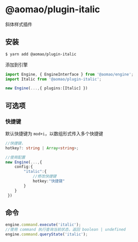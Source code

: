 # @aomao/plugin-italic

斜体样式插件

## 安装

```bash
$ yarn add @aomao/plugin-italic
```

添加到引擎

```ts
import Engine, { EngineInterface } from '@aomao/engine';
import Italic from '@aomao/plugin-italic';

new Engine(...,{ plugins:[Italic] })
```

## 可选项

### 快捷键

默认快捷键为 `mod+i`，以数组形式传入多个快捷键

```ts
//快捷键，
hotkey?: string | Array<string>;

//使用配置
new Engine(...,{
    config:{
        "italic":{
            //修改快捷键
            hotkey:"快捷键"
        }
    }
 })
```

## 命令

```ts
engine.command.execute('italic');
//使用 command 执行查询当前状态，返回 boolean | undefined
engine.command.queryState('italic');
```

